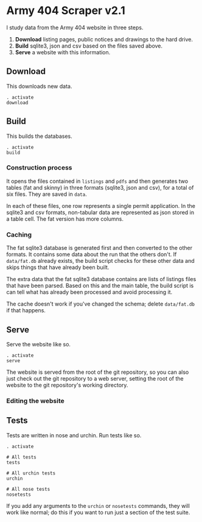 Army 404 Scraper v2.1
======
I study data from the Army 404 website in three steps.

  1. **Download** listing pages, public notices and drawings to the hard drive.
  2. **Build** sqlite3, json and csv based on the files saved above.
  3. **Serve** a website with this information.

## Download

This downloads new data.

    . activate
    download

<!-- Add documentation from the v2 -->

## Build

This builds the databases.

    . activate
    build

### Construction process
It opens the files contained in `listings` and `pdfs` and then generates two
tables (fat and skinny) in three formats (sqlite3, json and csv), for a total
of six files. They are saved in `data`.

In each of these files, one row represents a single permit application. In the
sqlite3 and csv formats, non-tabular data are represented as json stored in a
table cell. The fat version has more columns.

### Caching
The fat sqlite3 database is generated first and then converted to the other
formats. It contains some data about the run that the others don't. If
`data/fat.db` already exists, the build script checks for these other data and
skips things that have already been built.

The extra data that the fat sqlite3 database contains are lists of listings
files that have been parsed. Based on this and the main table, the build script
is can tell what has already been processed and avoid processing it.

The cache doesn't work if you've changed the schema; delete `data/fat.db` if
that happens.

## Serve

Serve the website like so.

    . activate
    serve

The website is served from the root of the git repository, so you can also
just check out the git repository to a web server, setting the root of the
website to the git repository's working directory.

### Editing the website

## Tests
Tests are written in nose and urchin. Run tests like so.

    . activate
    
    # All tests
    tests
    
    # All urchin tests
    urchin
    
    # All nose tests
    nosetests

If you add any arguments to the `urchin` or `nosetests` commands, they will
work like normal; do this if you want to run just a section of the test suite.
